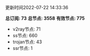 更新时间2022-07-22 14:33:36

**总订阅: 73**
**总节点: 3558**
**有效节点: 775**
- v2ray节点: 71
- ss节点: 660
- trojan节点: 43
- ssr节点: 1
